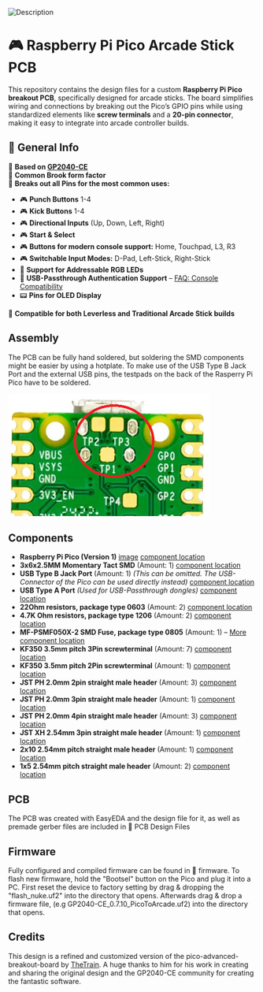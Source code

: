 ![Description](images/Full%20Assembly.png)

# 🎮 Raspberry Pi Pico Arcade Stick PCB  

This repository contains the design files for a custom **Raspberry Pi Pico breakout PCB**, specifically designed for arcade sticks. The board simplifies wiring and connections by breaking out the Pico’s GPIO pins while using standardized elements like **screw terminals** and a **20-pin connector**, making it easy to integrate into arcade controller builds.  

## 📌 General Info  
🔹 **Based on [GP2040-CE](https://github.com/OpenStickCommunity/GP2040-CE)**  
🔹 **Common Brook form factor**  
🔹 **Breaks out all Pins for the most common uses:**  
   - 🎮 **Punch Buttons** 1-4  
   - 🎮 **Kick Buttons** 1-4  
   - 🎮 **Directional Inputs** (Up, Down, Left, Right)  
   - 🎮 **Start & Select**  
   - 🎮 **Buttons for modern console support:** Home, Touchpad, L3, R3  
   - 🎮 **Switchable Input Modes:** D-Pad, Left-Stick, Right-Stick  
   - 🌈 **Support for Addressable RGB LEDs**  
   - 🔌 **USB-Passthrough Authentication Support** – [FAQ: Console Compatibility](https://gp2040-ce.info/faq/faq-console-compatibility/)  
   - 📟 **Pins for OLED Display**  

🔹 **Compatible for both Leverless and Traditional Arcade Stick builds**  

## Assembly  
The PCB can be fully hand soldered, but soldering the SMD components might be easier by using a hotplate. To make use of the USB Type B Jack Port and the external USB pins, the testpads on the back of the Rasperry Pi Pico have to be soldered.

![testpads](images/pico-testpads.png)
## Components  
- **Raspberry Pi Pico (Version 1)**  [image](images/pico.jpg) [component location](images/component%20locations/obPico.png)
- **3x6x2.5MM Momentary Tact SMD** (Amount: 1)  [component location](images/component%20locations/obButton.png)
- **USB Type B Jack Port** (Amount: 1) *(This can be omitted. The USB-Connector of the Pico can be used directly instead)* [component location](images/component%20locations/obUSB-B.png) 
- **USB Type A Port** *(Used for USB-Passthrough dongles)*  [component location](images/component%20locations/obUSB-A.png)
- **22Ohm resistors, package type 0603** (Amount: 2)  [component location](images/component%20locations/ob22.png)
- **4.7K Ohm resistors, package type 1206** (Amount: 2)  [component location](images/component%20locations/ob47k.png)
- **MF-PSMF050X-2 SMD Fuse, package type 0805** (Amount: 1) – [More](https://www.mouser.de/ProductDetail/Bourns/MF-PSMF050X-2?qs=89sKJMJLNwxOThYF3e0Dgg%3D%3D)  [component location](images/component%20locations/obFuse.png)
- **KF350 3.5mm pitch 3Pin screwterminal** (Amount: 7)  [component location](images/component%20locations/obScrew3.png)
- **KF350 3.5mm pitch 2Pin screwterminal** (Amount: 1)  [component location](images/component%20locations/obScrew2.png)
- **JST PH 2.0mm 2pin straight male header** (Amount: 3)  [component location](images/component%20locations/obPH2.png)
- **JST PH 2.0mm 3pin straight male header** (Amount: 1)  [component location](images/component%20locations/obPH3.png)
- **JST PH 2.0mm 4pin straight male header** (Amount: 3)  [component location](images/component%20locations/obPH4.png)
- **JST XH 2.54mm 3pin straight male header** (Amount: 1)  [component location](images/component%20locations/obXH3.png)
- **2x10 2.54mm pitch straight male header** (Amount: 1)  [component location](images/component%20locations/ob20.png)
- **1x5 2.54mm pitch straight male header** (Amount: 2)    [component location](images/component%20locations/ob5p.png)

## PCB
The PCB was created with EasyEDA and the design file for it, as well as premade gerber files are included in 📁 PCB Design Files

## Firmware
Fully configured and compiled firmware can be found in 📁 firmware.
To flash new firmware, hold the "Bootsel" button on the Pico and plug it into a PC. First reset the device to factory setting by drag & dropping the "flash_nuke.uf2" into the directory that opens. Afterwards drag & drop a firmware file, (e.g GP2040-CE_0.7.10_PicoToArcade.uf2) into the directory that opens.

## Credits
This design is a refined and customized version of the pico-advanced-breakout-board by [TheTrain](https://github.com/TheTrainGoes). A huge thanks to him for his work in creating and sharing the original design and the GP2040-CE community for creating the fantastic software.

